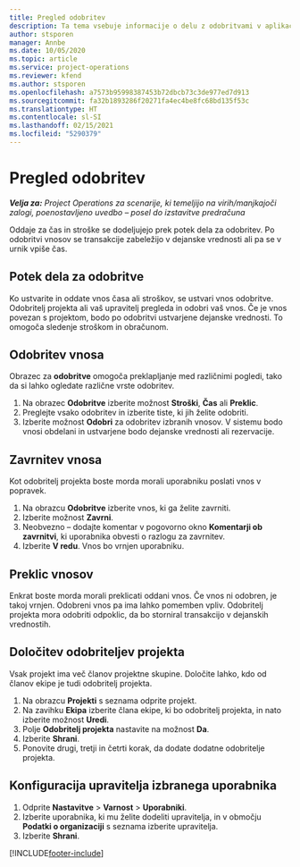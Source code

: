 ```yaml
---
title: Pregled odobritev
description: Ta tema vsebuje informacije o delu z odobritvami v aplikaciji Project Operations.
author: stsporen
manager: Annbe
ms.date: 10/05/2020
ms.topic: article
ms.service: project-operations
ms.reviewer: kfend
ms.author: stsporen
ms.openlocfilehash: a7573b95998387453b72dbcb73c3de977ed7d913
ms.sourcegitcommit: fa32b1893286f20271fa4ec4be8fc68bd135f53c
ms.translationtype: HT
ms.contentlocale: sl-SI
ms.lasthandoff: 02/15/2021
ms.locfileid: "5290379"
---
```

# <a name="approvals-overview"></a>Pregled odobritev

_**Velja za:** Project Operations za scenarije, ki temeljijo na virih/manjkajoči zalogi, poenostavljeno uvedbo – posel do izstavitve predračuna_

Oddaje za čas in stroške se dodeljujejo prek potek dela za odobritev. Po odobritvi vnosov se transakcije zabeležijo v dejanske vrednosti ali pa se v urnik vpiše čas.

## <a name="approvals-workflow"></a>Potek dela za odobritve
Ko ustvarite in oddate vnos časa ali stroškov, se ustvari vnos odobritve. Odobritelj projekta ali vaš upravitelj pregleda in odobri vaš vnos. Če je vnos povezan s projektom, bodo po odobritvi ustvarjene dejanske vrednosti. To omogoča sledenje stroškom in obračunom. 

## <a name="approve-an-entry"></a>Odobritev vnosa
Obrazec za **odobritve** omogoča preklapljanje med različnimi pogledi, tako da si lahko ogledate različne vrste odobritev.
  
1. Na obrazec **Odobritve** izberite možnost **Stroški**, **Čas** ali **Preklic**.
2. Preglejte vsako odobritev in izberite tiste, ki jih želite odobriti.
3. Izberite možnost **Odobri** za odobritev izbranih vnosov.
V sistemu bodo vnosi obdelani in ustvarjene bodo dejanske vrednosti ali rezervacije.

## <a name="reject-an-entry"></a>Zavrnitev vnosa
Kot odobritelj projekta boste morda morali uporabniku poslati vnos v popravek.
  
1. Na obrazcu **Odobritve** izberite vnos, ki ga želite zavrniti. 
2. Izberite možnost **Zavrni**.
3. Neobvezno – dodajte komentar v pogovorno okno **Komentarji ob zavrnitvi**, ki uporabnika obvesti o razlogu za zavrnitev.
4. Izberite **V redu**. Vnos bo vrnjen uporabniku.
  
## <a name="recall-entries"></a>Preklic vnosov
Enkrat boste morda morali preklicati oddani vnos. Če vnos ni odobren, je takoj vrnjen. Odobreni vnos pa ima lahko pomemben vpliv. Odobritelj projekta mora odobriti odpoklic, da bo storniral transakcijo v dejanskih vrednostih.

## <a name="specify-project-approvers"></a>Določitev odobriteljev projekta
Vsak projekt ima več članov projektne skupine. Določite lahko, kdo od članov ekipe je tudi odobritelj projekta.

1. Na obrazcu **Projekti** s seznama odprite projekt.
2. Na zavihku **Ekipa** izberite člana ekipe, ki bo odobritelj projekta, in nato izberite možnost **Uredi**.
3. Polje **Odobritelj projekta** nastavite na možnost **Da**.
4. Izberite **Shrani**.
5. Ponovite drugi, tretji in četrti korak, da dodate dodatne odobritelje projekta.

## <a name="configure-the-users-manager"></a>Konfiguracija upravitelja izbranega uporabnika

1. Odprite **Nastavitve** > **Varnost** > **Uporabniki**.
2. Izberite uporabnika, ki mu želite dodeliti upravitelja, in v območju **Podatki o organizaciji** s seznama izberite upravitelja. 
3. Izberite **Shrani**.




[!INCLUDE[footer-include](../includes/footer-banner.md)]